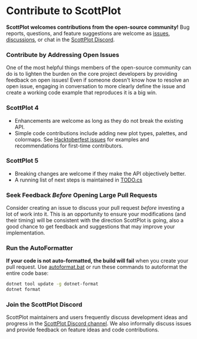 # Contribute to ScottPlot

**ScottPlot welcomes contributions from the open-source community!** Bug reports, questions, and feature suggestions are welcome as [issues](https://github.com/swharden/ScottPlot/issues), [discussions](https://github.com/swharden/ScottPlot/discussions/categories/q-a), or chat in the [ScottPlot Discord](https://ScottPlot.NET/discord).

### Contribute by Addressing Open Issues
One of the most helpful things members of the open-source community can do is to lighten the burden on the core project developers by providing feedback on open issues! Even if someone doesn't know how to resolve an open issue, engaging in conversation to more clearly define the issue and create a working code example that reproduces it is a big win.

### ScottPlot 4
* Enhancements are welcome as long as they do not break the existing API.
* Simple code contributions include adding new plot types, palettes, and colormaps. See [Hacktoberfest issues](https://github.com/ScottPlot/ScottPlot/issues?q=is%3Aissue+hacktoberfest) for examples and recommendations for first-time contributors.

### ScottPlot 5
* Breaking changes are welcome if they make the API objectively better.
* A running list of next steps is maintained in [TODO.cs](src/ScottPlot5/ScottPlot5/TODO.cs)

### Seek Feedback _Before_ Opening Large Pull Requests

Consider creating an issue to discuss your pull request _before_ investing a lot of work into it. This is an opportunity to ensure your modifications (and their timing) will be consistent with the direction ScottPlot is going, also a good chance to get feedback and suggestions that may improve your implementation.

### Run the AutoFormatter

**If your code is not auto-formatted, the build will fail** when you create your pull request. Use [autoformat.bat](src/ScottPlot4/autoformat.bat) or run these commands to autoformat the entire code base:

```sh
dotnet tool update -g dotnet-format
dotnet format
```

### Join the ScottPlot Discord

ScottPlot maintainers and users frequently discuss development ideas and progress in the [ScottPlot Discord channel](https://ScottPlot.NET/discord). We also informally discuss issues and provide feedback on feature ideas and code contributions.